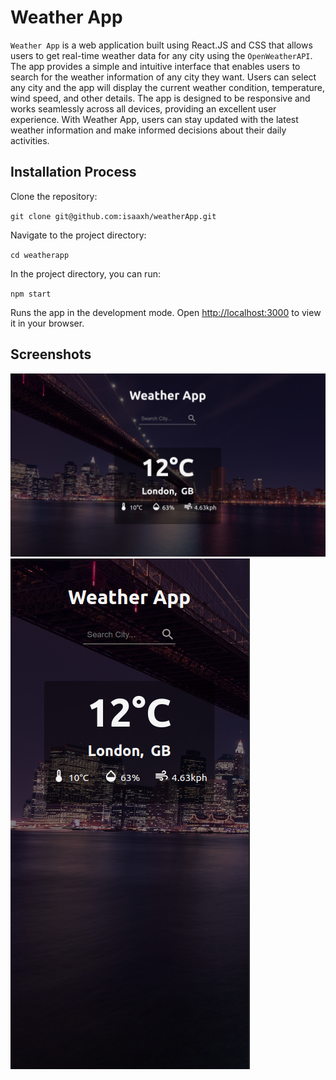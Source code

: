 # Weather App

`Weather App` is a web application built using React.JS and CSS that allows users to get real-time weather data for any city using the `OpenWeatherAPI`. The app provides a simple and intuitive interface that enables users to search for the weather information of any city they want. Users can select any city and the app will display the current weather condition, temperature, wind speed, and other details. The app is designed to be responsive and works seamlessly across all devices, providing an excellent user experience. With Weather App, users can stay updated with the latest weather information and make informed decisions about their daily activities.

## Installation Process

Clone the repository:

`git clone git@github.com:isaaxh/weatherApp.git`

Navigate to the project directory:

`cd weatherapp`

In the project directory, you can run:

`npm start`

Runs the app in the development mode.
Open [http://localhost:3000](http://localhost:3000) to view it in your browser.

## Screenshots

![Desktop screenshot](./src/imgs/screeenshot1.png)
![Mobile screenshot](./src/imgs/screenshot2.png)
